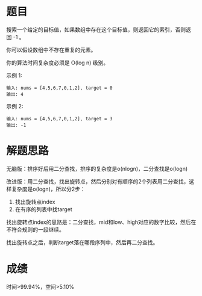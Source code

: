 # 题目
搜索一个给定的目标值，如果数组中存在这个目标值，则返回它的索引，否则返回 -1 。

你可以假设数组中不存在重复的元素。

你的算法时间复杂度必须是 O(log n) 级别。

示例 1:

    输入: nums = [4,5,6,7,0,1,2], target = 0
    输出: 4
示例 2:

    输入: nums = [4,5,6,7,0,1,2], target = 3
    输出: -1

# 解题思路
无脑版：排序好后用二分查找，排序的复杂度是o(nlogn)，二分查找是o(logn)

改进版：用二分查找，找出旋转点，然后分别对有顺序的2个列表用二分查找，这样复杂度是o(logn)，所以分2步：
1. 找出旋转点index
2. 在有序的列表中找target

找出旋转点index的思路是：二分查找，mid和low、high对应的数字比较，然后在不符合规则的一段继续。

找出旋转点之后，判断target落在哪段序列中，然后再二分查找。

# 成绩
时间>99.94%，空间>5.10%